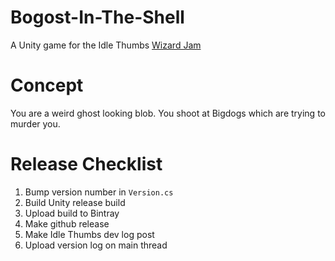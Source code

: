 # Bogost-In-The-Shell
 A Unity game for the Idle Thumbs [Wizard Jam](https://www.idlethumbs.net/forums/topic/9962-wizard-jam-idle-thumbs-game-jam-interest-gauge-chit-chat-corner/)

# Concept
You are a weird ghost looking blob. You shoot at Bigdogs which are trying to murder you.

# Release Checklist
1. Bump version number in `Version.cs`
2. Build Unity release build
3. Upload build to Bintray
4. Make github release
5. Make Idle Thumbs dev log post
6. Upload version log on main thread